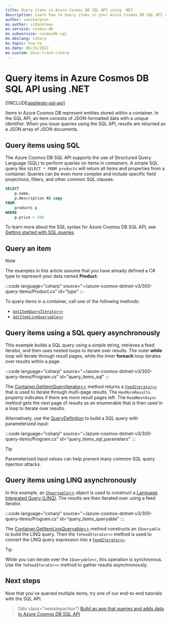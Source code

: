 ```yaml
---
title: Query items in Azure Cosmos DB SQL API using .NET
description: Learn how to query items in your Azure Cosmos DB SQL API container using the .NET SDK.
author: seesharprun
ms.author: sidandrews
ms.service: cosmos-db
ms.subservice: cosmosdb-sql
ms.devlang: csharp
ms.topic: how-to
ms.date: 06/15/2022
ms.custom: devx-track-csharp
---
```


# Query items in Azure Cosmos DB SQL API using .NET

[!INCLUDE[appliesto-sql-api](../includes/appliesto-sql-api.md)]

Items in Azure Cosmos DB represent entities stored within a container. In the SQL API, an item consists of JSON-formatted data with a unique identifier. When you issue queries using the SQL API, results are returned as a JSON array of JSON documents.

## Query items using SQL

The Azure Cosmos DB SQL API supports the use of Structured Query Language (SQL) to perform queries on items in containers. A simple SQL query like ``SELECT * FROM products`` will return all items and properties from a container. Queries can be even more complex and include specific field projections, filters, and other common SQL clauses:

```sql
SELECT 
    p.name, 
    p.description AS copy
FROM 
    products p 
WHERE 
    p.price > 500
```

To learn more about the SQL syntax for Azure Cosmos DB SQL API, see [Getting started with SQL queries](sql-query-getting-started.md).

## Query an item

> [!NOTE]
> The examples in this article assume that you have already defined a C# type to represent your data named **Product**:
>
> :::code language="csharp" source="~/azure-cosmos-dotnet-v3/300-query-items/Product.cs" id="type" :::
>

To query items in a container, call one of the following methods:

* [``GetItemQueryIterator<>``](#query-items-using-a-sql-query-asynchronously)
* [``GetItemLinqQueryable<>``](#query-items-using-linq-asynchronously)

## Query items using a SQL query asynchronously

This example builds a SQL query using a simple string, retrieves a feed iterator, and then uses nested loops to iterate over results. The outer **while** loop will iterate through result pages, while the inner **foreach** loop iterates over results within a page.

:::code language="csharp" source="~/azure-cosmos-dotnet-v3/300-query-items/Program.cs" id="query_items_sql" :::

The [Container.GetItemQueryIterator<>](/dotnet/api/microsoft.azure.cosmos.container.getitemqueryiterator) method returns a [``FeedIterator<>``](/dotnet/api/microsoft.azure.cosmos.feediterator-1) that is used to iterate through multi-page results. The ``HasMoreResults`` property indicates if there are more result pages left. The ``ReadNextAsync`` method gets the next page of results as an enumerable that is then used in a loop to iterate over results.

Alternatively, use the [QueryDefinition](/dotnet/api/microsoft.azure.cosmos.querydefinition) to build a SQL query with parameterized input:

:::code language="csharp" source="~/azure-cosmos-dotnet-v3/300-query-items/Program.cs" id="query_items_sql_parameters" :::

> [!TIP]
> Parameterized input values can help prevent many common SQL query injection attacks.

## Query items using LINQ asynchronously

In this example, an [``IQueryable``<>](/dotnet/api/system.linq.iqueryable) object is used to construct a [Language Integrated Query (LINQ)](/dotnet/csharp/programming-guide/concepts/linq/). The results are then iterated over using a feed iterator.

:::code language="csharp" source="~/azure-cosmos-dotnet-v3/300-query-items/Program.cs" id="query_items_queryable" :::

The [Container.GetItemLinqQueryable<>](/dotnet/api/microsoft.azure.cosmos.container.getitemlinqqueryable) method constructs an ``IQueryable`` to build the LINQ query. Then the ``ToFeedIterator<>`` method is used to convert the LINQ query expression into a [``FeedIterator<>``](/dotnet/api/microsoft.azure.cosmos.feediterator-1).

> [!TIP]
> While you can iterate over the ``IQueryable<>``, this operation is synchronous. Use the ``ToFeedIterator<>`` method to gather results asynchronously.

## Next steps

Now that you've queried multiple items, try one of our end-to-end tutorials with the SQL API.

> [!div class="nextstepaction"]
> [Build an app that queries and adds data to Azure Cosmos DB SQL API](/training/modules/build-dotnet-app-cosmos-db-sql-api/)
